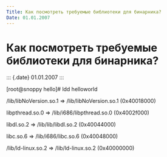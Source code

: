 ```yaml
---
Title: Как посмотреть требуемые библиотеки для бинарника?
Date: 01.01.2007
---
```



Как посмотреть требуемые библиотеки для бинарника?
==================================================

::: {.date}
01.01.2007
:::

\[root\@snoppy hello\]\# ldd helloworld

  /lib/libNoVersion.so.1 =\> /lib/libNoVersion.so.1 (0x40018000)

  libpthread.so.0 =\> /lib/i686/libpthread.so.0 (0x4002f000)

  libdl.so.2 =\> /lib/lib/libdl.so.2 (0x40044000)

  libc.so.6 =\> /lib/i686/libc.so.6 (0x40048000)

  /lib/ld-linux.so.2 =\> /lib/ld-linux.so.2 (0x40000000)
